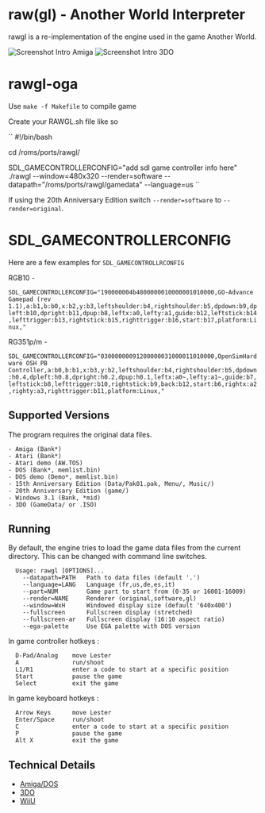 
# raw(gl) - Another World Interpreter

rawgl is a re-implementation of the engine used in the game Another World.

![Screenshot Intro Amiga](docs/screenshot-intro-amiga.png) ![Screenshot Intro 3DO](docs/screenshot-intro-3do.png)

# rawgl-oga

Use `make -f Makefile` to compile game

Create your RAWGL.sh file like so

``
#!/bin/bash

cd /roms/ports/rawgl/

SDL_GAMECONTROLLERCONFIG="add sdl game controller info here" ./rawgl --window=480x320 --render=software --datapath="/roms/ports/rawgl/gamedata" --language=us
``

If using the 20th Anniversary Edition switch `--render=software` to `--render=original`.

# SDL_GAMECONTROLLERCONFIG

Here are a few examples for `SDL_GAMECONTROLLRCONFIG`

RGB10 -

```SDL_GAMECONTROLLERCONFIG="190000004b4800000010000001010000,GO-Advance Gamepad (rev 1.1),a:b1,b:b0,x:b2,y:b3,leftshoulder:b4,rightshoulder:b5,dpdown:b9,dpleft:b10,dpright:b11,dpup:b8,leftx:a0,lefty:a1,guide:b12,leftstick:b14,lefttrigger:b13,rightstick:b15,righttrigger:b16,start:b17,platform:Linux,"```

RG351p/m -

```SDL_GAMECONTROLLERCONFIG="03000000091200000031000011010000,OpenSimHardware OSH PB Controller,a:b0,b:b1,x:b3,y:b2,leftshoulder:b4,rightshoulder:b5,dpdown:h0.4,dpleft:h0.8,dpright:h0.2,dpup:h0.1,leftx:a0~,lefty:a1~,guide:b7,leftstick:b8,lefttrigger:b10,rightstick:b9,back:b12,start:b6,rightx:a2,righty:a3,righttrigger:b11,platform:Linux,"```

## Supported Versions

The program requires the original data files.

```
- Amiga (Bank*)
- Atari (Bank*)
- Atari demo (AW.TOS)
- DOS (Bank*, memlist.bin)
- DOS demo (Demo*, memlist.bin)
- 15th Anniversary Edition (Data/Pak01.pak, Menu/, Music/)
- 20th Anniversary Edition (game/)
- Windows 3.1 (Bank, *mid)
- 3DO (GameData/ or .ISO)
```


## Running

By default, the engine tries to load the game data files from the current
directory. This can be changed with command line switches.

```
  Usage: rawgl [OPTIONS]...
    --datapath=PATH   Path to data files (default '.')
    --language=LANG   Language (fr,us,de,es,it)
    --part=NUM        Game part to start from (0-35 or 16001-16009)
    --render=NAME     Renderer (original,software,gl)
    --window=WxH      Windowed display size (default '640x400')
    --fullscreen      Fullscreen display (stretched)
    --fullscreen-ar   Fullscreen display (16:10 aspect ratio)
    --ega-palette     Use EGA palette with DOS version
```

In game controller hotkeys :

```
  D-Pad/Analog    move Lester
  A               run/shoot
  L1/R1           enter a code to start at a specific position
  Start           pause the game
  Select          exit the game     
```

In game keyboard hotkeys :

```
  Arrow Keys      move Lester
  Enter/Space     run/shoot
  C               enter a code to start at a specific position
  P               pause the game
  Alt X           exit the game
```

## Technical Details

- [Amiga/DOS](docs/Amiga_DOS.md)
- [3DO](docs/3DO.md)
- [WiiU](docs/WiiU.md)
